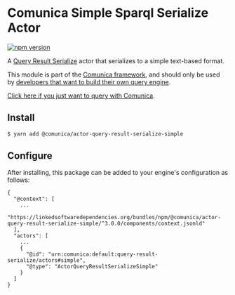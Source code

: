 # Comunica Simple Sparql Serialize Actor

[![npm version](https://badge.fury.io/js/%40comunica%2Factor-query-result-serialize-simple.svg)](https://www.npmjs.com/package/@comunica/actor-query-result-serialize-simple)

A [Query Result Serialize](https://github.com/comunica/comunica/tree/master/packages/bus-query-result-serialize) actor that serializes to a simple text-based format.

This module is part of the [Comunica framework](https://github.com/comunica/comunica),
and should only be used by [developers that want to build their own query engine](https://comunica.dev/docs/modify/).

[Click here if you just want to query with Comunica](https://comunica.dev/docs/query/).

## Install

```bash
$ yarn add @comunica/actor-query-result-serialize-simple
```

## Configure

After installing, this package can be added to your engine's configuration as follows:
```text
{
  "@context": [
    ...
    "https://linkedsoftwaredependencies.org/bundles/npm/@comunica/actor-query-result-serialize-simple/^3.0.0/components/context.jsonld"
  ],
  "actors": [
    ...
    {
      "@id": "urn:comunica:default:query-result-serialize/actors#simple",
      "@type": "ActorQueryResultSerializeSimple"
    }
  ]
}
```

